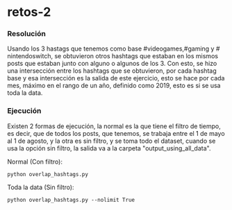 # retos-2

### Resolución

Usando los 3 hastags que tenemos como base #videogames,#gaming y # nintendoswitch, se obtuvieron otros hashtags que estaban en los mismos posts que estaban junto con alguno o algunos de los 3. Con esto, se hizo una intersección entre los hashtags que se obtuvieron, por cada hashtag base y esa intersección es la salida de este ejercicio, esto se hace por cada mes, máximo en el rango de un año, definido como 2019, esto es si se usa toda la data.

### Ejecución
Existen 2 formas de ejecución, la normal es la que tiene el filtro de tiempo, es decir, que de todos los posts, que tenemos, se trabaja entre el 1 de mayo al 1 de agosto, y la otra es sin filtro, y se toma todo el dataset, cuando se usa la opción sin filtro, la salida va a la carpeta "output_using_all_data".

Normal (Con filtro):

```
python overlap_hashtags.py
```

Toda la data (Sin filtro):

```
python overlap_hashtags.py --nolimit True
```
